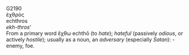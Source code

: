 G2190  
ἐχθρός  
echthros  
*ekh-thros‘*  
From a primary word ἔχθω echthō (to *hate*); *hateful* (passively
*odious*, or actively *hostile*); usually as a noun, an *adversary*
(especially *Satan*): - enemy, foe.  
